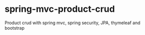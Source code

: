 # spring-mvc-product-crud
Product crud with spring mvc, spring security, JPA, thymeleaf and bootstrap
